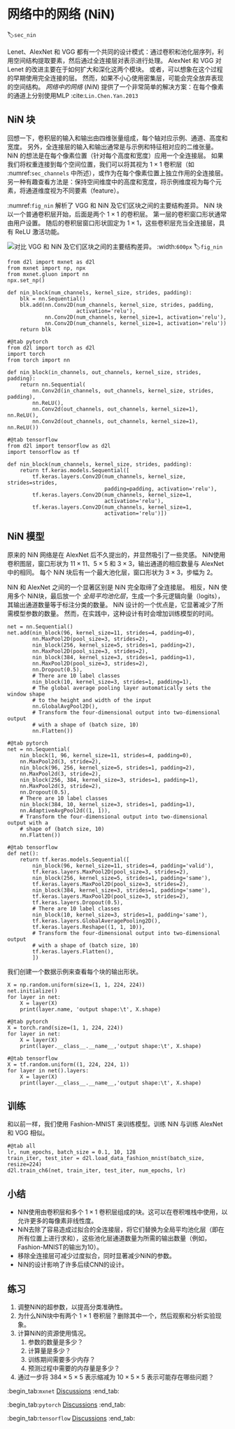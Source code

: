 # 网络中的网络 (NiN)
:label:`sec_nin`

Lenet、AlexNet 和 VGG 都有一个共同的设计模式：通过卷积和池化层序列，利用空间结构提取要素，然后通过全连接层对表示进行处理。
AlexNet 和 VGG 对 Lenet 的改进主要在于如何扩大和深化这两个模块。
或者，可以想象在这个过程的早期使用完全连接的层。
然而，如果不小心使用密集层，可能会完全放弃表现的空间结构。
*网络中的网络* (*NiN*) 提供了一个非常简单的解决方案：在每个像素的通道上分别使用MLP :cite:`Lin.Chen.Yan.2013`

## NiN 块

回想一下，卷积层的输入和输出由四维张量组成，每个轴对应示例、通道、高度和宽度。
另外，全连接层的输入和输出通常是与示例和特征相对应的二维张量。
NiN 的想法是在每个像素位置（针对每个高度和宽度）应用一个全连接层。
如果我们将权重连接到每个空间位置，我们可以将其视为 $1\times 1$ 卷积层（如 :numref:`sec_channels` 中所述），或作为在每个像素位置上独立作用的全连接层。
另一种有趣查看方法是：保持空间维度中的高度和宽度，将示例维度视为每个元素，将通道维度视为不同要素（feature）。

:numref:`fig_nin` 解析了 VGG 和 NiN 及它们区块之间的主要结构差异。
NiN 块以一个普通卷积层开始，后面是两个 $1\times 1$ 的卷积层。
第一层的卷积窗口形状通常由用户设置。
随后的卷积层窗口形状固定为 $1 \times 1$，这些卷积层充当全连接层，具有 ReLU 激活功能。

![对比 VGG 和 NiN 及它们区块之间的主要结构差异。](../img/nin.svg)
:width:`600px`
:label:`fig_nin`

```{.python .input}
from d2l import mxnet as d2l
from mxnet import np, npx
from mxnet.gluon import nn
npx.set_np()

def nin_block(num_channels, kernel_size, strides, padding):
    blk = nn.Sequential()
    blk.add(nn.Conv2D(num_channels, kernel_size, strides, padding,
                      activation='relu'),
            nn.Conv2D(num_channels, kernel_size=1, activation='relu'),
            nn.Conv2D(num_channels, kernel_size=1, activation='relu'))
    return blk
```

```{.python .input}
#@tab pytorch
from d2l import torch as d2l
import torch
from torch import nn

def nin_block(in_channels, out_channels, kernel_size, strides, padding):
    return nn.Sequential(
        nn.Conv2d(in_channels, out_channels, kernel_size, strides, padding),
        nn.ReLU(),
        nn.Conv2d(out_channels, out_channels, kernel_size=1), nn.ReLU(),
        nn.Conv2d(out_channels, out_channels, kernel_size=1), nn.ReLU())
```

```{.python .input}
#@tab tensorflow
from d2l import tensorflow as d2l
import tensorflow as tf

def nin_block(num_channels, kernel_size, strides, padding):
    return tf.keras.models.Sequential([
        tf.keras.layers.Conv2D(num_channels, kernel_size, strides=strides,
                               padding=padding, activation='relu'),
        tf.keras.layers.Conv2D(num_channels, kernel_size=1,
                               activation='relu'),
        tf.keras.layers.Conv2D(num_channels, kernel_size=1,
                               activation='relu')])
```

## NiN 模型

原来的 NiN 网络是在 AlexNet 后不久提出的，并显然吸引了一些灵感。
NiN使用卷积图层，窗口形状为 $11\times 11$、$5\times 5$ 和 $3\times 3$，输出通道的相应数量与 AlexNet 中的相同。
每个 NiN 块后有一个最大池化层，窗口形状为 $3\times 3$，步幅为 2。

NiN 和 AlexNet 之间的一个显著区别是 NiN 完全取缔了全连接层。
相反，NiN 使用多个 NiN块，最后放一个 *全局平均池化层*，生成一个多元逻辑向量（logits），其输出通道数量等于标注分类的数量。
NiN 设计的一个优点是，它显著减少了所需模型参数的数量。
然而，在实践中，这种设计有时会增加训练模型的时间。

```{.python .input}
net = nn.Sequential()
net.add(nin_block(96, kernel_size=11, strides=4, padding=0),
        nn.MaxPool2D(pool_size=3, strides=2),
        nin_block(256, kernel_size=5, strides=1, padding=2),
        nn.MaxPool2D(pool_size=3, strides=2),
        nin_block(384, kernel_size=3, strides=1, padding=1),
        nn.MaxPool2D(pool_size=3, strides=2),
        nn.Dropout(0.5),
        # There are 10 label classes
        nin_block(10, kernel_size=3, strides=1, padding=1),
        # The global average pooling layer automatically sets the window shape
        # to the height and width of the input
        nn.GlobalAvgPool2D(),
        # Transform the four-dimensional output into two-dimensional output
        # with a shape of (batch size, 10)
        nn.Flatten())
```

```{.python .input}
#@tab pytorch
net = nn.Sequential(
    nin_block(1, 96, kernel_size=11, strides=4, padding=0),
    nn.MaxPool2d(3, stride=2),
    nin_block(96, 256, kernel_size=5, strides=1, padding=2),
    nn.MaxPool2d(3, stride=2),
    nin_block(256, 384, kernel_size=3, strides=1, padding=1),
    nn.MaxPool2d(3, stride=2),
    nn.Dropout(0.5),
    # There are 10 label classes
    nin_block(384, 10, kernel_size=3, strides=1, padding=1),
    nn.AdaptiveAvgPool2d((1, 1)),
    # Transform the four-dimensional output into two-dimensional output with a
    # shape of (batch size, 10)
    nn.Flatten())
```

```{.python .input}
#@tab tensorflow
def net():
    return tf.keras.models.Sequential([
        nin_block(96, kernel_size=11, strides=4, padding='valid'),
        tf.keras.layers.MaxPool2D(pool_size=3, strides=2),
        nin_block(256, kernel_size=5, strides=1, padding='same'),
        tf.keras.layers.MaxPool2D(pool_size=3, strides=2),
        nin_block(384, kernel_size=3, strides=1, padding='same'),
        tf.keras.layers.MaxPool2D(pool_size=3, strides=2),
        tf.keras.layers.Dropout(0.5),
        # There are 10 label classes
        nin_block(10, kernel_size=3, strides=1, padding='same'),
        tf.keras.layers.GlobalAveragePooling2D(),
        tf.keras.layers.Reshape((1, 1, 10)),
        # Transform the four-dimensional output into two-dimensional output
        # with a shape of (batch size, 10)
        tf.keras.layers.Flatten(),
        ])
```

我们创建一个数据示例来查看每个块的输出形状。

```{.python .input}
X = np.random.uniform(size=(1, 1, 224, 224))
net.initialize()
for layer in net:
    X = layer(X)
    print(layer.name, 'output shape:\t', X.shape)
```

```{.python .input}
#@tab pytorch
X = torch.rand(size=(1, 1, 224, 224))
for layer in net:
    X = layer(X)
    print(layer.__class__.__name__,'output shape:\t', X.shape)
```

```{.python .input}
#@tab tensorflow
X = tf.random.uniform((1, 224, 224, 1))
for layer in net().layers:
    X = layer(X)
    print(layer.__class__.__name__,'output shape:\t', X.shape)
```

## 训练

和以前一样，我们使用 Fashion-MNIST 来训练模型。训练 NiN 与训练 AlexNet 和 VGG 相似。

```{.python .input}
#@tab all
lr, num_epochs, batch_size = 0.1, 10, 128
train_iter, test_iter = d2l.load_data_fashion_mnist(batch_size, resize=224)
d2l.train_ch6(net, train_iter, test_iter, num_epochs, lr)
```

## 小结

* NiN使用由卷积层和多个 $1\times 1$ 卷积层组成的块。这可以在卷积堆栈中使用，以允许更多的每像素非线性度。
* NiN去除了容易造成过拟合的全连接层，将它们替换为全局平均池化层（即在所有位置上进行求和），这些池化层通道数量为所需的输出数量（例如，Fashion-MNIST的输出为10）。
* 移除全连接层可减少过度拟合，同时显著减少NiN的参数。
* NiN的设计影响了许多后续CNN的设计。

## 练习

1. 调整NiN的超参数，以提高分类准确性。
1. 为什么NiN块中有两个 $1\times 1$ 卷积层？删除其中一个，然后观察和分析实验现象。
1. 计算NiN的资源使用情况。
    1. 参数的数量是多少？
    1. 计算量是多少？
    1. 训练期间需要多少内存？
    1. 预测过程中需要的内存量是多少？
1. 通过一步将 $384 \times 5 \times 5$ 表示缩减为 $10 \times 5 \times 5$ 表示可能存在哪些问题？

:begin_tab:`mxnet`
[Discussions](https://discuss.d2l.ai/t/79)
:end_tab:

:begin_tab:`pytorch`
[Discussions](https://discuss.d2l.ai/t/80)
:end_tab:

:begin_tab:`tensorflow`
[Discussions](https://discuss.d2l.ai/t/332)
:end_tab:

